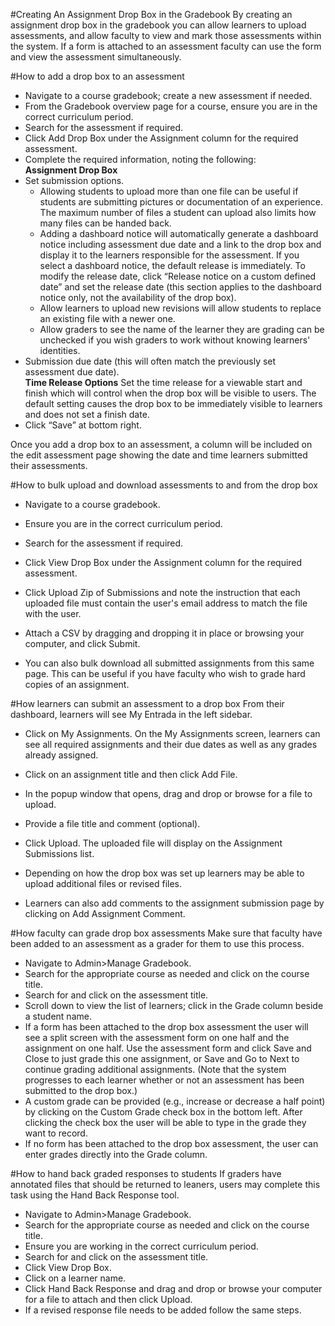 #Creating An Assignment Drop Box in the Gradebook
By creating an assignment drop box in the gradebook you can allow learners to upload assessments, and allow faculty to view and mark those assessments within the system.  If a form is attached to an assessment faculty can use the form and view the assessment simultaneously.

#How to add a drop box to an assessment
* Navigate to a course gradebook; create a new assessment if needed.
* From the Gradebook overview page for a course, ensure you are in the correct curriculum period.
* Search for the assessment if required.
* Click Add Drop Box under the Assignment column for the required assessment.
* Complete the required information, noting the following:  
**Assignment Drop Box**
* Set submission options.
  * Allowing students to upload more than one file can be useful if students are submitting pictures or documentation of an experience.  The maximum number of files a student can upload also limits how many files can be handed back.
  * Adding a dashboard notice will automatically generate a dashboard notice including assessment due date and a link to the drop box and display it to the learners responsible for the assessment.  If you select a dashboard notice, the default release is immediately.  To modify the release date, click  “Release notice on a custom defined date” and set the release date (this section applies to the dashboard notice only, not the availability of the drop box).
  * Allow learners to upload new revisions will allow students to replace an existing file with a newer one.
  * Allow graders to see the name of the learner they are grading can be unchecked if you wish graders to work without knowing learners' identities.
* Submission due date (this will often match the previously set assessment due date).  
**Time Release Options**
Set the time release for a viewable start and finish which will control when the drop box will be visible to users.  The default setting causes the drop box to be immediately visible to learners and does not set a finish date.
* Click “Save” at bottom right.

Once you add a drop box to an assessment, a column will be included on the edit assessment page showing the date and time learners submitted their assessments.

#How to bulk upload and download assessments to and from the drop box
* Navigate to a course gradebook.
* Ensure you are in the correct curriculum period.
* Search for the assessment if required.
* Click View Drop Box under the Assignment column for the required assessment.
* Click Upload Zip of Submissions and note the instruction that each uploaded file must contain the user's email address to match the file with the user.
* Attach a CSV by dragging and dropping it in place or browsing your computer, and click Submit.

* You can also bulk download all submitted assignments from this same page.  This can be useful if you have faculty who wish to grade hard copies of an assignment.

#How learners can submit an assessment to a drop box
From their dashboard, learners will see My Entrada in the left sidebar.  

* Click on My Assignments. On the My Assignments screen, learners can see all required assignments and their due dates as well as any grades already assigned.
* Click on an assignment title and then click Add File.
* In the popup window that opens, drag and drop or browse for a file to upload.
* Provide a file title and comment (optional).
* Click Upload.  The uploaded file will display on the Assignment Submissions list.
* Depending on how the drop box was set up learners may be able to upload additional files or revised files.

* Learners can also add comments to the assignment submission page by clicking on Add Assignment Comment.

#How faculty can grade drop box assessments
Make sure that faculty have been added to an assessment as a grader for them to use this process.  

* Navigate to Admin>Manage Gradebook.
* Search for the appropriate course as needed and click on the course title.
* Search for and click on the assessment title.
* Scroll down to view the list of learners; click in the Grade column beside a student name.
* If a form has been attached to the drop box assessment the user will see a split screen with the assessment form on one half and the assignment on one half.  Use the assessment form and click Save and Close to just grade this one assignment, or Save and Go to Next to continue grading additional assignments. (Note that the system progresses to each learner whether or not an assessment has been submitted to the drop box.)
* A custom grade can be provided (e.g., increase or decrease a half point) by clicking on the Custom Grade check box in the bottom left.  After clicking the check box the user will be able to type in the grade they want to record.
* If no form has been attached to the drop box assessment, the user can enter grades directly into the Grade column.

#How to hand back graded responses to students
If graders have annotated files that should be returned to leaners, users may complete this task using the Hand Back Response tool.  

* Navigate to Admin>Manage Gradebook.
* Search for the appropriate course as needed and click on the course title.
* Ensure you are working in the correct curriculum period.
* Search for and click on the assessment title.
* Click View Drop Box.
* Click on a learner name.
* Click Hand Back Response and drag and drop or browse your computer for a file to attach and then click Upload.
* If a revised response file needs to be added follow the same steps.
